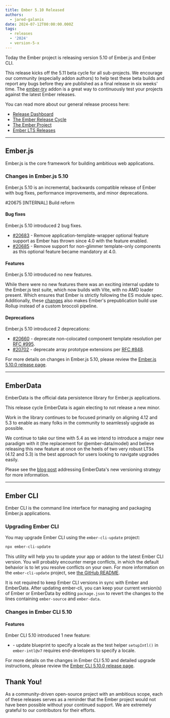 ```yaml
---
title: Ember 5.10 Released
authors:
  - jared-galanis
date: 2024-07-12T00:00:00.000Z
tags:
  - releases
  - '2024'
  - version-5-x
---
```


Today the Ember project is releasing version 5.10 of Ember.js and Ember CLI.

This release kicks off the 5.11 beta cycle for all sub-projects. We encourage our community (especially addon authors) to help test these beta builds and report any bugs before they are published as a final release in six weeks' time. The [ember-try](https://github.com/ember-cli/ember-try) addon is a great way to continuously test your projects against the latest Ember releases.

You can read more about our general release process here:

- [Release Dashboard](http://emberjs.com/releases/)
- [The Ember Release Cycle](https://blog.emberjs.com/new-ember-release-process/)
- [The Ember Project](https://blog.emberjs.com/ember-project-at-2-0/)
- [Ember LTS Releases](https://blog.emberjs.com/announcing-embers-first-lts/)

---

## Ember.js

Ember.js is the core framework for building ambitious web applications.

### Changes in Ember.js 5.10

Ember.js 5.10 is an incremental, backwards compatible release of Ember with bug fixes, performance improvements, and minor deprecations.

#20675 [INTERNAL] Build reform

#### Bug fixes

Ember.js 5.10 introduced 2 bug fixes.

- [#20683](https://github.com/emberjs/ember.js/pull/20683) - Remove application-template-wrapper optional feature support as Ember has thrown since 4.0 with the feature enabled.
- [#20685](https://github.com/emberjs/ember.js/pull/20685) - Remove support for non-glimmer template-only components as this optional feature became mandatory at 4.0.

#### Features

Ember.js 5.10 introduced no new features.

While there were no new features there was an exciting internal update to the Ember.js test suite, which now builds with Vite, with no AMD loader present. Which ensures that Ember is strictly following the ES module spec. Additionally, these [changes](https://github.com/emberjs/ember.js/pull/20675) also makes Ember's prepublication build use Rollup instead of a custom broccoli pipeline.

#### Deprecations

Ember.js 5.10 introduced 2 deprecations:

- [#20660](https://github.com/emberjs/ember.js/pull/20660) - deprecate non-colocated component template resolution per [RFC #995](https://rfcs.emberjs.com/id/0995-deprecate-non-colocated-components).
- [#20702](https://github.com/emberjs/ember.js/pull/20702) - deprecate array prototype extensions per [RFC #848](https://rfcs.emberjs.com/id/0848-deprecate-array-prototype-extensions/).

For more details on changes in Ember.js 5.10, please review the [Ember.js 5.10.0 release page](https://github.com/emberjs/ember.js/releases/tag/v5.10.0).

---

## EmberData

EmberData is the official data persistence library for Ember.js applications.

This release cycle EmberData is again electing to not release a new minor.

Work in the library continues to be focused primarily on aligning 4.12 and 5.3 to enable as many folks in the community to seamlessly upgrade as possible.

<!-- alex ignore easy -->

We continue to take our time with 5.4 as we intend to introduce a major new paradigm with it (the replacement for @ember-data/model) and believe releasing this new feature at once on the heels of two very robust LTSs (4.12 and 5.3) is the best approach for users looking to navigate upgrades easily.

Please see the [blog post](https://blog.emberjs.com/updates-to-ember-data-versioning-strategy) addressing EmberData's new versioning strategy for more information.

---

## Ember CLI

Ember CLI is the command line interface for managing and packaging Ember.js applications.

### Upgrading Ember CLI

You may upgrade Ember CLI using the `ember-cli-update` project:

```bash
npx ember-cli-update
```

This utility will help you to update your app or addon to the latest Ember CLI version. You will probably encounter merge conflicts, in which the default behavior is to let you resolve conflicts on your own. For more information on the `ember-cli-update` project, see [the GitHub README](https://github.com/ember-cli/ember-cli-update).

It is not required to keep Ember CLI versions in sync with Ember and EmberData. After updating ember-cli, you can keep your current version(s) of Ember or EmberData by editing `package.json` to revert the changes to the lines containing `ember-source` and `ember-data`.

### Changes in Ember CLI 5.10

#### Features

Ember CLI 5.10 introduced 1 new feature:

- [](https://github.com/ember-cli/ember-cli/pull/10464) - update blueprint to specify a locale as the test helper `setupIntl()` in `ember-intl@v7` requires end-developers to specify a locale.

For more details on the changes in Ember CLI 5.10 and detailed upgrade
instructions, please review the [Ember CLI 5.10.0 release page](https://github.com/ember-cli/ember-cli/releases/tag/v5.10.0).

## Thank You!

As a community-driven open-source project with an ambitious scope, each of these releases serves as a reminder that the Ember project would not have been possible without your continued support. We are extremely grateful to our contributors for their efforts.
